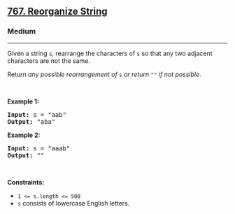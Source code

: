 <h2><a href="https://leetcode.com/problems/reorganize-string/">767. Reorganize String</a></h2><h3>Medium</h3><hr><div><p>Given a string <code>s</code>, rearrange the characters of <code>s</code> so that any two adjacent characters are not the same.</p>

<p>Return <em>any possible rearrangement of</em> <code>s</code> <em>or return</em> <code>""</code> <em>if not possible</em>.</p>

<p>&nbsp;</p>
<p><strong>Example 1:</strong></p>
<pre style="position: relative;"><strong>Input:</strong> s = "aab"
<strong>Output:</strong> "aba"
<div class="open_grepper_editor" title="Edit &amp; Save To Grepper"></div></pre><p><strong>Example 2:</strong></p>
<pre style="position: relative;"><strong>Input:</strong> s = "aaab"
<strong>Output:</strong> ""
<div class="open_grepper_editor" title="Edit &amp; Save To Grepper"></div></pre>
<p>&nbsp;</p>
<p><strong>Constraints:</strong></p>

<ul>
	<li><code>1 &lt;= s.length &lt;= 500</code></li>
	<li><code>s</code> consists of lowercase English letters.</li>
</ul>
</div>